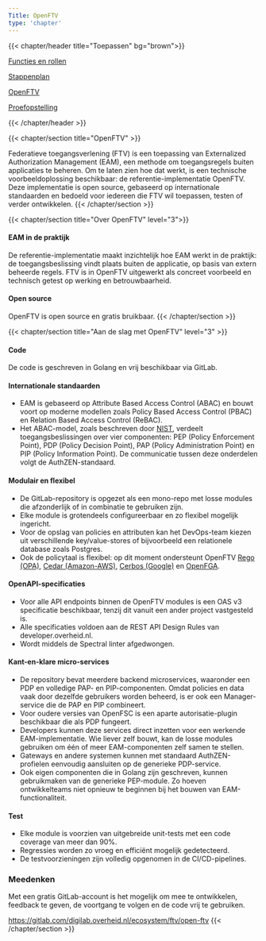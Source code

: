 ```yaml
---
Title: OpenFTV
type: 'chapter'
---
```


{{< chapter/header title="Toepassen" bg="brown">}}

<div class="sub-navigation-wrapper">
<div class="utrecht-paragraph pt-1 sub-navigation-tab">
   <p>
      <a href="../functioneel">Functies en rollen</a> 
   </p>
</div>
<div class="utrecht-paragraph pt-1 sub-navigation-tab">
   <p>
      <a href="../stappenplan">Stappenplan</a>
   </p>
</div>
<div class="sub-navigation-tab-selected utrecht-paragraph pt-1 sub-navigation-tab">
   <p>
      <a href="../openftv">OpenFTV</a> 
   </p>
</div>
<div class="utrecht-paragraph pt-1 sub-navigation-tab">
   <p>
      <a href="../proefopstelling">Proefopstelling</a>
   </p>
</div>
{{< /chapter/header >}}
</div>

{{< chapter/section title="OpenFTV" >}}

Federatieve toegangsverlening (FTV) is een toepassing van Externalized Authorization Management (EAM),
een methode om toegangsregels buiten applicaties te beheren.
Om te laten zien hoe dat werkt, is een technische voorbeeldoplossing beschikbaar: de referentie-implementatie OpenFTV. 
Deze implementatie is open source, gebaseerd op internationale standaarden en bedoeld voor iedereen die FTV wil toepassen,
testen of verder ontwikkelen.
{{< /chapter/section >}}

{{< chapter/section title="Over OpenFTV" level="3">}}
#### EAM in de praktijk
De referentie-implementatie maakt inzichtelijk hoe EAM werkt in de praktijk:
de toegangsbeslissing vindt plaats buiten de applicatie, op basis van extern beheerde regels.
FTV is in OpenFTV uitgewerkt als concreet voorbeeld en technisch getest op werking en betrouwbaarheid.

#### Open source
OpenFTV is open source en gratis bruikbaar.
{{< /chapter/section >}}

{{< chapter/section title="Aan de slag met OpenFTV" level="3" >}}

#### Code
De code is geschreven in Golang en vrij beschikbaar via GitLab.

#### Internationale standaarden
- EAM is gebaseerd op Attribute Based Access Control (ABAC) en bouwt voort op moderne modellen
  zoals Policy Based Access Control (PBAC) en Relation Based Access Control (ReBAC).
- Het ABAC-model, zoals beschreven door [NIST](https://csrc.nist.gov/pubs/sp/800/162/upd2/final), verdeelt toegangsbeslissingen over vier componenten:
  PEP (Policy Enforcement Point), PDP (Policy Decision Point), PAP (Policy Administration Point) en PIP (Policy Information Point).
  De communicatie tussen deze onderdelen volgt de AuthZEN-standaard.

#### Modulair en flexibel
- De GitLab-repository is opgezet als een mono-repo met losse modules die afzonderlijk of in combinatie te gebruiken zijn.
- Elke module is grotendeels configureerbaar en zo flexibel mogelijk ingericht.
- Voor de opslag van policies en attributen kan het DevOps-team kiezen uit verschillende key/value-stores of bijvoorbeeld een relationele database zoals Postgres.
- Ook de policytaal is flexibel: op dit moment ondersteunt OpenFTV
  [Rego (OPA)](https://www.openpolicyagent.org/docs/latest/policy-language/),
  [Cedar (Amazon-AWS)](https://www.cedarpolicy.com/en),
  [Cerbos (Google)](https://docs.cerbos.dev/cerbos/latest/policies/)
  en [OpenFGA](https://openfga.dev/docs/fga).

#### OpenAPI-specificaties
- Voor alle API endpoints binnen de OpenFTV modules is een OAS v3 specificatie beschikbaar,
  tenzij dit vanuit een ander project vastgesteld is.
- Alle specificaties voldoen aan de REST API Design Rules van developer.overheid.nl.
- Wordt middels de Spectral linter afgedwongen.

#### Kant-en-klare micro-services
- De repository bevat meerdere backend microservices, waaronder een PDP en volledige PAP- en PIP-componenten.
  Omdat policies en data vaak door dezelfde gebruikers worden beheerd, is er ook een Manager-service die de PAP en PIP combineert.
- Voor oudere versies van OpenFSC is een aparte autorisatie-plugin beschikbaar die als PDP fungeert.
- Developers kunnen deze services direct inzetten voor een werkende EAM-implementatie. Wie liever zelf bouwt,
  kan de losse modules gebruiken om één of meer EAM-componenten zelf samen te stellen.
- Gateways en andere systemen kunnen met standaard AuthZEN-profielen eenvoudig aansluiten op de generieke PDP-service.
- Ook eigen componenten die in Golang zijn geschreven, kunnen gebruikmaken van de generieke PEP-module.
  Zo hoeven ontwikkelteams niet opnieuw te beginnen bij het bouwen van EAM-functionaliteit.

#### Test
- Elke module is voorzien van uitgebreide unit-tests met een code coverage van meer dan 90%.
- Regressies worden zo vroeg en efficiënt mogelijk gedetecteerd.
- De testvoorzieningen zijn volledig opgenomen in de CI/CD-pipelines.

### Meedenken
Met een gratis GitLab-account is het mogelijk om mee te ontwikkelen, feedback te geven,
de voortgang te volgen en de code vrij te gebruiken.

https://gitlab.com/digilab.overheid.nl/ecosystem/ftv/open-ftv
{{< /chapter/section >}}
